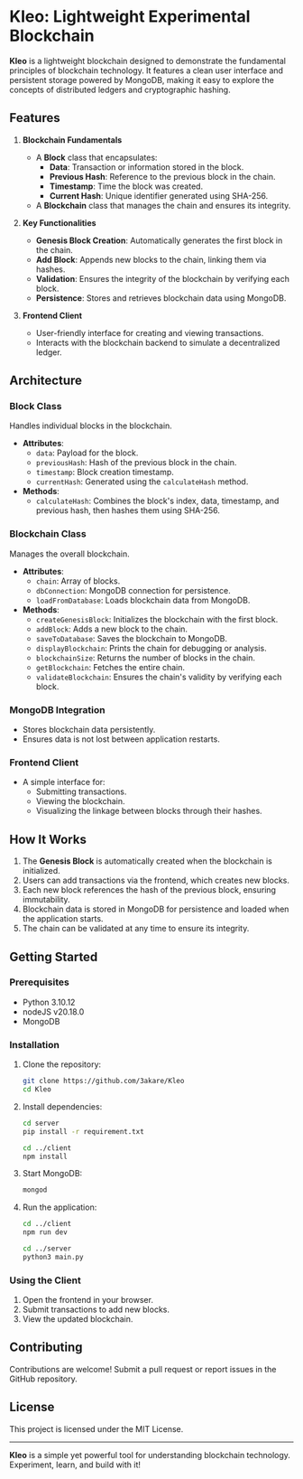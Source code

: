 # Kleo: Lightweight Experimental Blockchain  

**Kleo** is a lightweight blockchain designed to demonstrate the fundamental principles of blockchain technology. It features a clean user interface and persistent storage powered by MongoDB, making it easy to explore the concepts of distributed ledgers and cryptographic hashing.  

## Features  

1. **Blockchain Fundamentals**  
   - A **Block** class that encapsulates:  
     - **Data**: Transaction or information stored in the block.  
     - **Previous Hash**: Reference to the previous block in the chain.  
     - **Timestamp**: Time the block was created.  
     - **Current Hash**: Unique identifier generated using SHA-256.  
   - A **Blockchain** class that manages the chain and ensures its integrity.  

2. **Key Functionalities**  
   - **Genesis Block Creation**: Automatically generates the first block in the chain.  
   - **Add Block**: Appends new blocks to the chain, linking them via hashes.  
   - **Validation**: Ensures the integrity of the blockchain by verifying each block.  
   - **Persistence**: Stores and retrieves blockchain data using MongoDB.  

3. **Frontend Client**  
   - User-friendly interface for creating and viewing transactions.  
   - Interacts with the blockchain backend to simulate a decentralized ledger.  

## Architecture  

### Block Class  
Handles individual blocks in the blockchain.  
- **Attributes**:  
  - `data`: Payload for the block.  
  - `previousHash`: Hash of the previous block in the chain.  
  - `timestamp`: Block creation timestamp.  
  - `currentHash`: Generated using the `calculateHash` method.  
- **Methods**:  
  - `calculateHash`: Combines the block's index, data, timestamp, and previous hash, then hashes them using SHA-256.  

### Blockchain Class  
Manages the overall blockchain.  
- **Attributes**:  
  - `chain`: Array of blocks.  
  - `dbConnection`: MongoDB connection for persistence.  
  - `loadFromDatabase`: Loads blockchain data from MongoDB.  
- **Methods**:  
  - `createGenesisBlock`: Initializes the blockchain with the first block.  
  - `addBlock`: Adds a new block to the chain.  
  - `saveToDatabase`: Saves the blockchain to MongoDB.  
  - `displayBlockchain`: Prints the chain for debugging or analysis.  
  - `blockchainSize`: Returns the number of blocks in the chain.  
  - `getBlockchain`: Fetches the entire chain.  
  - `validateBlockchain`: Ensures the chain's validity by verifying each block.  

### MongoDB Integration  
- Stores blockchain data persistently.  
- Ensures data is not lost between application restarts.  

### Frontend Client  
- A simple interface for:  
  - Submitting transactions.  
  - Viewing the blockchain.  
  - Visualizing the linkage between blocks through their hashes.  

## How It Works  

1. The **Genesis Block** is automatically created when the blockchain is initialized.  
2. Users can add transactions via the frontend, which creates new blocks.  
3. Each new block references the hash of the previous block, ensuring immutability.  
4. Blockchain data is stored in MongoDB for persistence and loaded when the application starts.  
5. The chain can be validated at any time to ensure its integrity.  

## Getting Started  

### Prerequisites
- Python 3.10.12
- nodeJS v20.18.0
- MongoDB  

### Installation  
1. Clone the repository:  
   ```bash  
   git clone https://github.com/3akare/Kleo
   cd Kleo
   ```  
2. Install dependencies:  
   ```bash 
   cd server
   pip install -r requirement.txt  
   
   cd ../client
   npm install
   ```  
3. Start MongoDB:  
   ```bash  
   mongod  
   ```  
4. Run the application:  
   ```bash  
   cd ../client
   npm run dev
   
   cd ../server
   python3 main.py
   ```  

### Using the Client  
1. Open the frontend in your browser.  
2. Submit transactions to add new blocks.  
3. View the updated blockchain.  


## Contributing  

Contributions are welcome! Submit a pull request or report issues in the GitHub repository.  

## License  

This project is licensed under the MIT License.  

---  

**Kleo** is a simple yet powerful tool for understanding blockchain technology. Experiment, learn, and build with it!